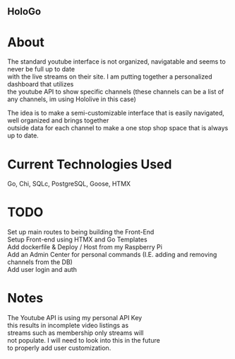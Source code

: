 ## HoloGo

# About

The standard youtube interface is not organized, navigatable and seems to never be full up to date  
with the live streams on their site. I am putting together a personalized dashboard that utilizes  
the youtube API to show specific channels (these channels can be a list of any channels, im using Hololive in this case)

The idea is to make a semi-customizable interface that is easily navigated, well organized and brings together  
outside data for each channel to make a one stop shop space that is always up to date.

# Current Technologies Used

Go, Chi, SQLc, PostgreSQL, Goose, HTMX

# TODO

Set up main routes to being building the Front-End  
Setup Front-end using HTMX and Go Templates  
Add dockerfile & Deploy / Host from my Raspberry Pi  
Add an Admin Center for personal commands (I.E. adding and removing channels from the DB)  
Add user login and auth

# Notes

The Youtube API is using my personal API Key  
this results in incomplete video listings as  
streams such as membership only streams will  
not populate. I will need to look into this in the future  
to properly add user customization.
